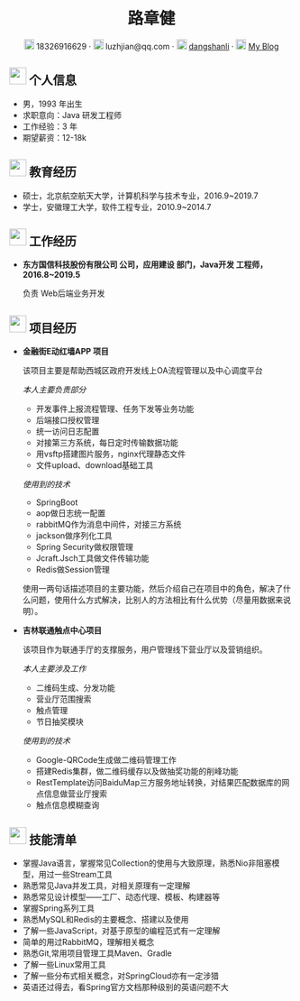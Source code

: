  <center>
     <h1>路章健</h1>
     <div>
         <span>
             <img src="assets/phone-solid.svg" width="18px">
             18326916629
         </span>
         ·
         <span>
             <img src="assets/envelope-solid.svg" width="18px">
             luzhjian@qq.com
         </span>
         ·
         <span>
             <img src="assets/github-brands.svg" width="18px">
             <a href="https://github.com/dangshanli">dangshanli</a>
         </span>
         ·
         <span>
             <img src="assets/rss-solid.svg" width="18px">
             <a href="https://www.cnblogs.com/Franken-Fran/">My Blog</a>
         </span>
     </div>
 </center>

 ## <img src="assets/info-circle-solid.svg" width="30px"> 个人信息 

 - 男，1993 年出生
 - 求职意向：Java 研发工程师
 - 工作经验：3 年
 - 期望薪资：12-18k

## <img src="assets/graduation-cap-solid.svg" width="30px"> 教育经历

- 硕士，北京航空航天大学，计算机科学与技术专业，2016.9~2019.7
- 学士，安徽理工大学，软件工程专业，2010.9~2014.7

## <img src="assets/briefcase-solid.svg" width="30px"> 工作经历

- **东方国信科技股份有限公司 公司，应用建设 部门，Java开发 工程师，2016.8~2019.5**

   负责 Web后端业务开发

## <img src="assets/project-diagram-solid.svg" width="30px"> 项目经历

- **金融街E动红墙APP 项目**

    该项目主要是帮助西城区政府开发线上OA流程管理以及中心调度平台

  *本人主要负责部分*

  - 开发事件上报流程管理、任务下发等业务功能
  - 后端接口授权管理
  - 统一访问日志配置
  - 对接第三方系统，每日定时传输数据功能
  - 用vsftp搭建图片服务，nginx代理静态文件
  - 文件upload、download基础工具

  *使用到的技术*
  
  - SpringBoot
  - aop做日志统一配置
  - rabbitMQ作为消息中间件，对接三方系统
  - jackson做序列化工具
  - Spring Security做权限管理
  - Jcraft.Jsch工具做文件传输功能
  - Redis做Session管理
  

  使用一两句话描述项目的主要功能，然后介绍自己在项目中的角色，解决了什么问题，使用什么方式解决，比别人的方法相比有什么优势（尽量用数据来说明）。

- **吉林联通触点中心项目**

    该项目作为联通手厅的支撑服务，用户管理线下营业厅以及营销组织。

    *本人主要涉及工作*

    - 二维码生成、分发功能
    - 营业厅范围搜索
    - 触点管理
    - 节日抽奖模块

    *使用到的技术*

    - Google-QRCode生成做二维码管理工作
    - 搭建Redis集群，做二维码缓存以及做抽奖功能的削峰功能
    - RestTemplate访问BaiduMap三方服务地址转换，对结果匹配数据库的网点信息做营业厅搜索
    - 触点信息模糊查询

## <img src="assets/tools-solid.svg" width="30px"> 技能清单

- 掌握Java语言，掌握常见Collection的使用与大致原理，熟悉Nio非阻塞模型，用过一些Stream工具
- 熟悉常见Java并发工具，对相关原理有一定理解
- 熟悉常见设计模型——工厂、动态代理、模板、构建器等
- 掌握Spring系列工具
- 熟悉MySQL和Redis的主要概念、搭建以及使用
- 了解一些JavaScript，对基于原型的编程范式有一定理解
- 简单的用过RabbitMQ，理解相关概念
- 熟悉Git,常用项目管理工具Maven、Gradle
- 了解一些Linux常用工具
- 了解一些分布式相关概念，对SpringCloud亦有一定涉猎
- 英语还过得去，看Spring官方文档那种级别的英语问题不大